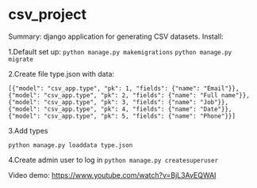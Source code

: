 # csv_project
Summary: django application for generating CSV datasets. 
Install:

1.Default set up:
``python manage.py makemigrations``
``python manage.py migrate``

2.Create file type.json with data:

``[{"model": "csv_app.type", "pk": 1, "fields": {"name": "Email"}}, {"model": "csv_app.type", "pk": 2, "fields": {"name": "Full name"}}, {"model": "csv_app.type", "pk": 3, "fields": {"name": "Job"}}, {"model": "csv_app.type", "pk": 4, "fields": {"name": "Date"}}, {"model": "csv_app.type", "pk": 5, "fields": {"name": "Phone"}}] ``

3.Add types

``python manage.py loaddata type.json``

4.Create admin user to log in
``python manage.py createsuperuser``

Video demo:
https://www.youtube.com/watch?v=BjL3AvEQWAI
